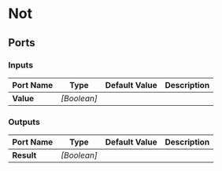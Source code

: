 # Not

## Ports

### Inputs

Port Name|Type|Default Value|Description
---|---|---|---
**Value**|_[Boolean]_||
### Outputs

Port Name|Type|Default Value|Description
---|---|---|---
**Result**|_[Boolean]_||
